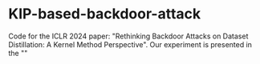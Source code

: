 # KIP-based-backdoor-attack
Code for the ICLR 2024 paper: "Rethinking Backdoor Attacks on Dataset Distillation: A Kernel Method Perspective".
Our experiment is presented in the ""
